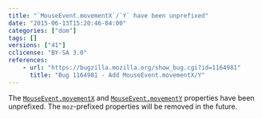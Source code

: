 ```yaml
---
title: "`MouseEvent.movementX`/`Y` have been unprefixed"
date: "2015-06-13T15:20:46-04:00"
categories: ["dom"]
tags: []
versions: ["41"]
cclicense: "BY-SA 3.0"
references:
    - url: "https://bugzilla.mozilla.org/show_bug.cgi?id=1164981"
      title: "Bug 1164981 - Add MouseEvent.movementX/Y"
---
```

The [`MouseEvent.movementX`](https://developer.mozilla.org/docs/Web/API/MouseEvent/movementX) and [`MouseEvent.movementY`](https://developer.mozilla.org/docs/Web/API/MouseEvent/movementY) properties have been unprefixed. The `moz`-prefixed properties will be removed in the future.
